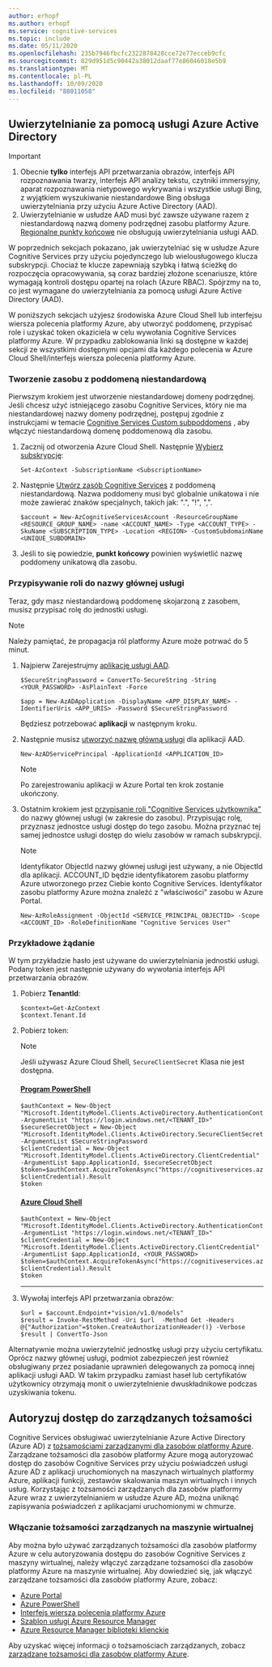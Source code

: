 ```yaml
---
author: erhopf
ms.author: erhopf
ms.service: cognitive-services
ms.topic: include
ms.date: 05/11/2020
ms.openlocfilehash: 235b7946fbcfc2322878428cce72e77ecceb9cfc
ms.sourcegitcommit: 829d951d5c90442a38012daaf77e86046018e5b9
ms.translationtype: MT
ms.contentlocale: pl-PL
ms.lasthandoff: 10/09/2020
ms.locfileid: "88011058"
---
```

## <a name="authenticate-with-azure-active-directory"></a>Uwierzytelnianie za pomocą usługi Azure Active Directory

> [!IMPORTANT]
> 1. Obecnie **tylko** interfejs API przetwarzania obrazów, interfejs API rozpoznawania twarzy, interfejs API analizy tekstu, czytniki immersyjny, aparat rozpoznawania nietypowego wykrywania i wszystkie usługi Bing, z wyjątkiem wyszukiwanie niestandardowe Bing obsługa uwierzytelniania przy użyciu Azure Active Directory (AAD).
> 2. Uwierzytelnianie w usłudze AAD musi być zawsze używane razem z niestandardową nazwą domeny podrzędnej zasobu platformy Azure. [Regionalne punkty końcowe](https://docs.microsoft.com/azure/cognitive-services/cognitive-services-custom-subdomains#is-there-a-list-of-regional-endpoints) nie obsługują uwierzytelniania usługi AAD.

W poprzednich sekcjach pokazano, jak uwierzytelniać się w usłudze Azure Cognitive Services przy użyciu pojedynczego lub wielousługowego klucza subskrypcji. Chociaż te klucze zapewniają szybką i łatwą ścieżkę do rozpoczęcia opracowywania, są coraz bardziej złożone scenariusze, które wymagają kontroli dostępu opartej na rolach (Azure RBAC). Spójrzmy na to, co jest wymagane do uwierzytelniania za pomocą usługi Azure Active Directory (AAD).

W poniższych sekcjach użyjesz środowiska Azure Cloud Shell lub interfejsu wiersza polecenia platformy Azure, aby utworzyć poddomenę, przypisać role i uzyskać token okaziciela w celu wywołania Cognitive Services platformy Azure. W przypadku zablokowania linki są dostępne w każdej sekcji ze wszystkimi dostępnymi opcjami dla każdego polecenia w Azure Cloud Shell/interfejs wiersza polecenia platformy Azure.

### <a name="create-a-resource-with-a-custom-subdomain"></a>Tworzenie zasobu z poddomeną niestandardową

Pierwszym krokiem jest utworzenie niestandardowej domeny podrzędnej. Jeśli chcesz użyć istniejącego zasobu Cognitive Services, który nie ma niestandardowej nazwy domeny podrzędnej, postępuj zgodnie z instrukcjami w temacie [Cognitive Services Custom subpoddomens](https://docs.microsoft.com/azure/cognitive-services/cognitive-services-custom-subdomains#how-does-this-impact-existing-resources) , aby włączyć niestandardową domenę poddomenową dla zasobu.

1. Zacznij od otworzenia Azure Cloud Shell. Następnie [Wybierz subskrypcję](https://docs.microsoft.com/powershell/module/az.accounts/set-azcontext?view=azps-3.3.0):

   ```powershell-interactive
   Set-AzContext -SubscriptionName <SubscriptionName>
   ```

2. Następnie [Utwórz zasób Cognitive Services](https://docs.microsoft.com/powershell/module/az.cognitiveservices/new-azcognitiveservicesaccount?view=azps-1.8.0) z poddomeną niestandardową. Nazwa poddomeny musi być globalnie unikatowa i nie może zawierać znaków specjalnych, takich jak: ".", "!", ",".

   ```powershell-interactive
   $account = New-AzCognitiveServicesAccount -ResourceGroupName <RESOURCE_GROUP_NAME> -name <ACCOUNT_NAME> -Type <ACCOUNT_TYPE> -SkuName <SUBSCRIPTION_TYPE> -Location <REGION> -CustomSubdomainName <UNIQUE_SUBDOMAIN>
   ```

3. Jeśli to się powiedzie, **punkt końcowy** powinien wyświetlić nazwę poddomeny unikatową dla zasobu.


### <a name="assign-a-role-to-a-service-principal"></a>Przypisywanie roli do nazwy głównej usługi

Teraz, gdy masz niestandardową poddomenę skojarzoną z zasobem, musisz przypisać rolę do jednostki usługi.

> [!NOTE]
> Należy pamiętać, że propagacja ról platformy Azure może potrwać do 5 minut.

1. Najpierw Zarejestrujmy [aplikację usługi AAD](https://docs.microsoft.com/powershell/module/Az.Resources/New-AzADApplication?view=azps-1.8.0).

   ```powershell-interactive
   $SecureStringPassword = ConvertTo-SecureString -String <YOUR_PASSWORD> -AsPlainText -Force

   $app = New-AzADApplication -DisplayName <APP_DISPLAY_NAME> -IdentifierUris <APP_URIS> -Password $SecureStringPassword
   ```

   Będziesz potrzebować **aplikacji** w następnym kroku.

2. Następnie musisz [utworzyć nazwę główną usługi](https://docs.microsoft.com/powershell/module/az.resources/new-azadserviceprincipal?view=azps-1.8.0) dla aplikacji AAD.

   ```powershell-interactive
   New-AzADServicePrincipal -ApplicationId <APPLICATION_ID>
   ```

   >[!NOTE]
   > Po zarejestrowaniu aplikacji w Azure Portal ten krok zostanie ukończony.

3. Ostatnim krokiem jest [przypisanie roli "Cognitive Services użytkownika"](https://docs.microsoft.com/powershell/module/az.Resources/New-azRoleAssignment?view=azps-1.8.0) do nazwy głównej usługi (w zakresie do zasobu). Przypisując rolę, przyznasz jednostce usługi dostęp do tego zasobu. Można przyznać tej samej jednostce usługi dostęp do wielu zasobów w ramach subskrypcji.
   >[!NOTE]
   > Identyfikator ObjectId nazwy głównej usługi jest używany, a nie ObjectId dla aplikacji.
   > ACCOUNT_ID będzie identyfikatorem zasobu platformy Azure utworzonego przez Ciebie konto Cognitive Services. Identyfikator zasobu platformy Azure można znaleźć z "właściwości" zasobu w Azure Portal.

   ```azurecli-interactive
   New-AzRoleAssignment -ObjectId <SERVICE_PRINCIPAL_OBJECTID> -Scope <ACCOUNT_ID> -RoleDefinitionName "Cognitive Services User"
   ```

### <a name="sample-request"></a>Przykładowe żądanie

W tym przykładzie hasło jest używane do uwierzytelniania jednostki usługi. Podany token jest następnie używany do wywołania interfejs API przetwarzania obrazów.

1. Pobierz **TenantId**:
   ```powershell-interactive
   $context=Get-AzContext
   $context.Tenant.Id
   ```

2. Pobierz token:
   > [!NOTE]
   > Jeśli używasz Azure Cloud Shell, `SecureClientSecret` Klasa nie jest dostępna. 

   #### <a name="powershell"></a>[Program PowerShell](#tab/powershell)
   ```powershell-interactive
   $authContext = New-Object "Microsoft.IdentityModel.Clients.ActiveDirectory.AuthenticationContext" -ArgumentList "https://login.windows.net/<TENANT_ID>"
   $secureSecretObject = New-Object "Microsoft.IdentityModel.Clients.ActiveDirectory.SecureClientSecret" -ArgumentList $SecureStringPassword   
   $clientCredential = New-Object "Microsoft.IdentityModel.Clients.ActiveDirectory.ClientCredential" -ArgumentList $app.ApplicationId, $secureSecretObject
   $token=$authContext.AcquireTokenAsync("https://cognitiveservices.azure.com/", $clientCredential).Result
   $token
   ```
   
   #### <a name="azure-cloud-shell"></a>[Azure Cloud Shell](#tab/azure-cloud-shell)
   ```Azure Cloud Shell
   $authContext = New-Object "Microsoft.IdentityModel.Clients.ActiveDirectory.AuthenticationContext" -ArgumentList "https://login.windows.net/<TENANT_ID>"
   $clientCredential = New-Object "Microsoft.IdentityModel.Clients.ActiveDirectory.ClientCredential" -ArgumentList $app.ApplicationId, <YOUR_PASSWORD>
   $token=$authContext.AcquireTokenAsync("https://cognitiveservices.azure.com/", $clientCredential).Result
   $token
   ``` 

   ---

3. Wywołaj interfejs API przetwarzania obrazów:
   ```powershell-interactive
   $url = $account.Endpoint+"vision/v1.0/models"
   $result = Invoke-RestMethod -Uri $url  -Method Get -Headers @{"Authorization"=$token.CreateAuthorizationHeader()} -Verbose
   $result | ConvertTo-Json
   ```

Alternatywnie można uwierzytelnić jednostkę usługi przy użyciu certyfikatu. Oprócz nazwy głównej usługi, podmiot zabezpieczeń jest również obsługiwany przez posiadanie uprawnień delegowanych za pomocą innej aplikacji usługi AAD. W takim przypadku zamiast haseł lub certyfikatów użytkownicy otrzymają monit o uwierzytelnienie dwuskładnikowe podczas uzyskiwania tokenu.

## <a name="authorize-access-to-managed-identities"></a>Autoryzuj dostęp do zarządzanych tożsamości
 
Cognitive Services obsługiwać uwierzytelnianie Azure Active Directory (Azure AD) z [tożsamościami zarządzanymi dla zasobów platformy Azure](https://docs.microsoft.com/azure/active-directory/managed-identities-azure-resources/overview). Zarządzane tożsamości dla zasobów platformy Azure mogą autoryzować dostęp do zasobów Cognitive Services przy użyciu poświadczeń usługi Azure AD z aplikacji uruchomionych na maszynach wirtualnych platformy Azure, aplikacji funkcji, zestawów skalowania maszyn wirtualnych i innych usług. Korzystając z tożsamości zarządzanych dla zasobów platformy Azure wraz z uwierzytelnianiem w usłudze Azure AD, można uniknąć zapisywania poświadczeń z aplikacjami uruchomionymi w chmurze.  

### <a name="enable-managed-identities-on-a-vm"></a>Włączanie tożsamości zarządzanych na maszynie wirtualnej

Aby można było używać zarządzanych tożsamości dla zasobów platformy Azure w celu autoryzowania dostępu do zasobów Cognitive Services z maszyny wirtualnej, należy włączyć zarządzane tożsamości dla zasobów platformy Azure na maszynie wirtualnej. Aby dowiedzieć się, jak włączyć zarządzane tożsamości dla zasobów platformy Azure, zobacz:

- [Azure Portal](https://docs.microsoft.com/azure/active-directory/managed-service-identity/qs-configure-portal-windows-vm)
- [Azure PowerShell](https://docs.microsoft.com/azure/active-directory/managed-identities-azure-resources/qs-configure-powershell-windows-vm)
- [Interfejs wiersza polecenia platformy Azure](https://docs.microsoft.com/azure/active-directory/managed-identities-azure-resources/qs-configure-cli-windows-vm)
- [Szablon usługi Azure Resource Manager](https://docs.microsoft.com/azure/active-directory/managed-identities-azure-resources/qs-configure-template-windows-vm)
- [Azure Resource Manager biblioteki klienckie](https://docs.microsoft.com/azure/active-directory/managed-identities-azure-resources/qs-configure-sdk-windows-vm)

Aby uzyskać więcej informacji o tożsamościach zarządzanych, zobacz [zarządzane tożsamości dla zasobów platformy Azure](https://docs.microsoft.com/azure/active-directory/managed-identities-azure-resources/overview).
